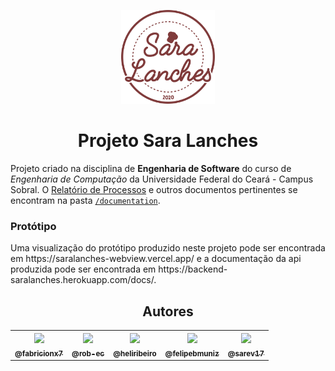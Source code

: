 <p align="center">
  <img src="brand/logo-pure.png" width="150px">
  <h1 align="center">Projeto Sara Lanches</h1>
  <p>Projeto criado na disciplina de <b>Engenharia de Software</b> do curso de <i>Engenharia de Computação</i> da Universidade Federal do Ceará - Campus Sobral. O <a href="./documentation/DOC-000 - Relatório.md">Relatório de Processos</a> e outros documentos pertinentes se encontram na pasta <a href="./documentation"><code>/documentation</code></a>.</p>
</p>

<h3>Protótipo</h3>
<p>Uma visualização do protótipo produzido neste projeto pode ser encontrada em https://saralanches-webview.vercel.app/ e a documentação da api produzida pode ser encontrada em https://backend-saralanches.herokuapp.com/docs/.</p>

<h2 align="center">Autores</h2>
<table>
  <tr>
    <th>
      <a href="https://github.com/Fabriciox7">
        <img src="https://avatars1.githubusercontent.com/u/20224135" width="115"><br>
        <sub>@fabricionx7</sub>
      </a>
    </th>
    <th>
      <a href="https://github.com/rob-ec">
        <img src="https://avatars0.githubusercontent.com/u/20346702" width="115"><br>
        <sub>@rob-ec</sub>
      </a>
    </th>
    <th>
      <a href="https://github.com/heliribeiro">
        <img src="https://avatars0.githubusercontent.com/u/34356621" width="115"><br>
        <sub>@heliribeiro</sub>
      </a>
    </th>
    <th>
      <a href="https://github.com/felipebmuniz">
        <img src="https://avatars3.githubusercontent.com/u/56747613" width="115"><br>
        <sub>@felipebmuniz</sub>
      </a>
    </th>
    <th>
      <a href="https://github.com/sarev17">
        <img src="https://avatars2.githubusercontent.com/u/49326163" width="115"><br>
        <sub>@sarev17</sub>
      </a>
    </th>
  </tr>
</table>
